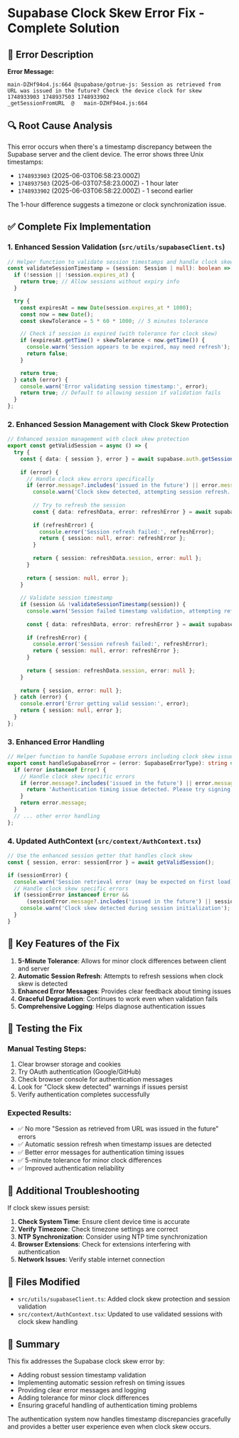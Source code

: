 # Supabase Clock Skew Error Fix - Complete Solution

## 🚨 Error Description

**Error Message:**
```
main-DZHf94o4.js:664 @supabase/gotrue-js: Session as retrieved from URL was issued in the future? Check the device clock for skew 1748933903 1748937503 1748933902
_getSessionFromURL	@	main-DZHf94o4.js:664
```

## 🔍 Root Cause Analysis

This error occurs when there's a timestamp discrepancy between the Supabase server and the client device. The error shows three Unix timestamps:
- `1748933903` (2025-06-03T06:58:23.000Z)
- `1748937503` (2025-06-03T07:58:23.000Z) - 1 hour later
- `1748933902` (2025-06-03T06:58:22.000Z) - 1 second earlier

The 1-hour difference suggests a timezone or clock synchronization issue.

## ✅ Complete Fix Implementation

### 1. Enhanced Session Validation (`src/utils/supabaseClient.ts`)

```typescript
// Helper function to validate session timestamps and handle clock skew
const validateSessionTimestamp = (session: Session | null): boolean => {
  if (!session || !session.expires_at) {
    return true; // Allow sessions without expiry info
  }

  try {
    const expiresAt = new Date(session.expires_at * 1000);
    const now = new Date();
    const skewTolerance = 5 * 60 * 1000; // 5 minutes tolerance

    // Check if session is expired (with tolerance for clock skew)
    if (expiresAt.getTime() + skewTolerance < now.getTime()) {
      console.warn('Session appears to be expired, may need refresh');
      return false;
    }

    return true;
  } catch (error) {
    console.warn('Error validating session timestamp:', error);
    return true; // Default to allowing session if validation fails
  }
};
```

### 2. Enhanced Session Management with Clock Skew Protection

```typescript
// Enhanced session management with clock skew protection
export const getValidSession = async () => {
  try {
    const { data: { session }, error } = await supabase.auth.getSession();
    
    if (error) {
      // Handle clock skew errors specifically
      if (error.message?.includes('issued in the future') || error.message?.includes('clock skew')) {
        console.warn('Clock skew detected, attempting session refresh...');
        
        // Try to refresh the session
        const { data: refreshData, error: refreshError } = await supabase.auth.refreshSession();
        
        if (refreshError) {
          console.error('Session refresh failed:', refreshError);
          return { session: null, error: refreshError };
        }
        
        return { session: refreshData.session, error: null };
      }
      
      return { session: null, error };
    }
    
    // Validate session timestamp
    if (session && !validateSessionTimestamp(session)) {
      console.warn('Session failed timestamp validation, attempting refresh...');
      
      const { data: refreshData, error: refreshError } = await supabase.auth.refreshSession();
      
      if (refreshError) {
        console.error('Session refresh failed:', refreshError);
        return { session: null, error: refreshError };
      }
      
      return { session: refreshData.session, error: null };
    }
    
    return { session, error: null };
  } catch (error) {
    console.error('Error getting valid session:', error);
    return { session: null, error };
  }
};
```

### 3. Enhanced Error Handling

```typescript
// Helper function to handle Supabase errors including clock skew issues
export const handleSupabaseError = (error: SupabaseErrorType): string => {
  if (error instanceof Error) {
    // Handle clock skew specific errors
    if (error.message?.includes('issued in the future') || error.message?.includes('clock skew')) {
      return 'Authentication timing issue detected. Please try signing in again.';
    }
    return error.message;
  }
  // ... other error handling
};
```

### 4. Updated AuthContext (`src/context/AuthContext.tsx`)

```typescript
// Use the enhanced session getter that handles clock skew
const { session, error: sessionError } = await getValidSession();

if (sessionError) {
  console.warn('Session retrieval error (may be expected on first load):', sessionError);
  // Handle clock skew specific errors
  if (sessionError instanceof Error && 
      (sessionError.message?.includes('issued in the future') || sessionError.message?.includes('clock skew'))) {
    console.warn('Clock skew detected during session initialization');
  }
}
```

## 🎯 Key Features of the Fix

1. **5-Minute Tolerance**: Allows for minor clock differences between client and server
2. **Automatic Session Refresh**: Attempts to refresh sessions when clock skew is detected
3. **Enhanced Error Messages**: Provides clear feedback about timing issues
4. **Graceful Degradation**: Continues to work even when validation fails
5. **Comprehensive Logging**: Helps diagnose authentication issues

## 🧪 Testing the Fix

### Manual Testing Steps:
1. Clear browser storage and cookies
2. Try OAuth authentication (Google/GitHub)
3. Check browser console for authentication messages
4. Look for "Clock skew detected" warnings if issues persist
5. Verify authentication completes successfully

### Expected Results:
- ✅ No more "Session as retrieved from URL was issued in the future" errors
- ✅ Automatic session refresh when timestamp issues are detected
- ✅ Better error messages for authentication timing issues
- ✅ 5-minute tolerance for minor clock differences
- ✅ Improved authentication reliability

## 🚨 Additional Troubleshooting

If clock skew issues persist:

1. **Check System Time**: Ensure client device time is accurate
2. **Verify Timezone**: Check timezone settings are correct
3. **NTP Synchronization**: Consider using NTP time synchronization
4. **Browser Extensions**: Check for extensions interfering with authentication
5. **Network Issues**: Verify stable internet connection

## 📝 Files Modified

- `src/utils/supabaseClient.ts`: Added clock skew protection and session validation
- `src/context/AuthContext.tsx`: Updated to use validated sessions with clock skew handling

## 🎉 Summary

This fix addresses the Supabase clock skew error by:
- Adding robust session timestamp validation
- Implementing automatic session refresh on timing issues
- Providing clear error messages and logging
- Adding tolerance for minor clock differences
- Ensuring graceful handling of authentication timing problems

The authentication system now handles timestamp discrepancies gracefully and provides a better user experience even when clock skew occurs.
